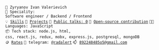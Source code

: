 <code>🧑‍ Zyryanov Ivan Valerievich</code><br>
<code>👷 Speciality: Software engineer / Backend / Frontend</code><br>
<code>💡 [Skills](SKILLS.md)</code>
<code>🧻 [Projects](PROJECTS.md)</code>
<code>📢 [Public talks: 0](TALKS.md)</code>
<code>👀 [Open-source contribution](CONTRIBUTION.md)</code>
<code>🧑‍💻 Languages: JavaScript</code><br>
<code>📦 Tech stack: node.js, html, css, react.js, redux, mobx, express.js, postgresql, mongoDB</code><br>
<code>🪙 [Rates](RATES.md)</code>
<code>💬 telegram: [@radalert](https://telegram.me/radalert)</code>
<code>📫 [892248485o5@gmail.com](mailto:892247475o5@gmail.com)</code>
